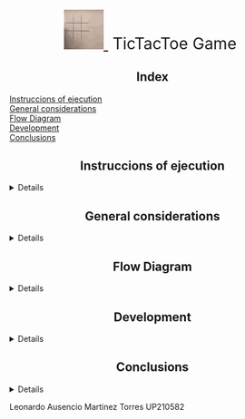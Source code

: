 <div align= "center">

<h1 style="font-weight:normal">
  <a href="https://sourcerer.io">
    <img src=https://github.com/UP210582/UP210582_CPP/blob/main/Imagenes/tic-tac-toe-robot.gif 
    alt="Sourcerer" width=70>
  </a>
  &nbsp;TicTacToe Game&nbsp;
</h1>


## Index
</div>

[Instruccions of  ejecution](#Instruccions-of-ejecution)  
[General considerations](#General-considerations)  
[Flow Diagram](#Flow-Diagram)  
[Development](#Development)  
[Conclusions](#Conclusions)  


<div align= "center">

## Instruccions of  ejecution
</div>
<details close="open">
this game has 2 game modes, solitaire mode which is against the computer and multiplayer mode which allows you to play against your friends, the game has a total of 9 moves, to select the game mode just type 1 for single player and 2 for multiplayer, on the other hand the player 1 is always the O and the player X is the player 2 or Pc depending on the selected mode.
</details>

<div align= "center">

## General considerations
</div>
<details close="open">
To play you have to keep in mind that to select the game mode you only have to put 1 or 2 if you try to put another value that is not one of these 2 the program will ask you to enter a valid mode and you will have to run the program again, also already inside the game in the grid you will see the number corresponding to each square, likewise if you put a move in a square that is occupied, you will be asked to enter a valid square.

#### Player 1 is always O
#### Player 2 is always X
#### Player Pc is always X
#### Negative values and decimals are not accepted.
#### Singleplayer mode Player 1 always starts the game
#### Only integer values are accepted, do not enter letters or special characters as the program is not designed to interpret letters or special characters.

</details>

<div align= "center">

## Flow Diagram
</div>
<details close="open">
abcdefghijklmnñopqrstuvwxyz
</details>

<div align= "center">

## Development
</div>
<details close="open">

### Player vs Pc

#### To start we select the game mode, in this case it is singleplayer since we are going to play against the pc.
<img src=https://github.com/UP210582/UP210582_CPP/blob/main/Imagenes/1.png 
alt="Sourcerer" width=720>
#### After selecting 1 we will enter in singleplayer mode and this we will be able to know thanks to the header that will tell us in which mode we are in case we forget in which mode we are playing.
<img src=https://github.com/UP210582/UP210582_CPP/blob/main/Imagenes/2.png
alt="Sourcerer" width=720>
#### Now we select the square to play, the squares to select are from 1 to 9 and just type a number and the move will be reflected on the board.
<img src=https://github.com/UP210582/UP210582_CPP/blob/main/Imagenes/3.png 
alt="Sourcerer" width=720>
#### Now the next turn is the computer's turn, it will randomly select a square.
<img src=https://github.com/UP210582/UP210582_CPP/blob/main/Imagenes/4.png 
alt="Sourcerer" width=720>
#### After this we can continue playing to beat the computer.
<img src=https://github.com/UP210582/UP210582_CPP/blob/main/Imagenes/5.png 
alt="Sourcerer" width=720>

</details>

<div align= "center">

## Conclusions
</div>
<details close="open">

This project was a real challenge because for the creation of the singleplayer game mode we had to develop an intelligence which could predict the moves and use this prediction in their favor, for that we use a copy of the cat with the moves already set, this intelligence checks each of the boxes and determines which of them will provide the victory, and with this the difficult was solved. 

The code has nothing of order is not consecutive since we used the creation of functions which we can call to use them later and thus not having to be repeating many times the same code which will do the same thing over and over again, for that we had to create functions which were concise and precise to be able to call them over and over again and thus to be more fluid and efficient work.

Throughout all the work I was presented with several challenges, one of them was trying to understand and analyze the operation of the functions as I had missed 2 classes which were in which the use of these was explained, but I had to learn how to use the functions in a very short period of time. 

</details>


Leonardo Ausencio Martinez Torres UP210582